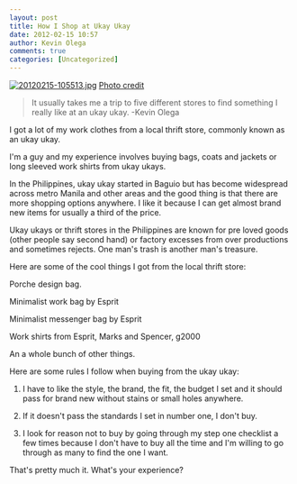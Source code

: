 ```yaml
---
layout: post
title: How I Shop at Ukay Ukay
date: 2012-02-15 10:57
author: Kevin Olega
comments: true
categories: [Uncategorized]
---
```

<a href="http://philippineislandliving.com/wp-content/uploads/2012/02/20120215-105513.jpg"><img class="alignnone size-full" src="http://philippineislandliving.com/wp-content/uploads/2012/02/20120215-105513.jpg" alt="20120215-105513.jpg" /></a>
<a href="http://aboutmyrecovery.com/ukay-ukay-bargain-and-vintage-shopping/">Photo credit</a>
<blockquote>It usually takes me a trip to five different stores to find something I really like at an ukay ukay. -Kevin Olega</blockquote>
I got a lot of my work clothes from a local thrift store, commonly known as an ukay ukay.

I'm a guy and my experience involves buying bags, coats and jackets or long sleeved work shirts from ukay ukays.

In the Philippines, ukay ukay started in Baguio but has become widespread across metro Manila and other areas and the good thing is that there are more shopping options anywhere. I like it because I can get almost brand new items for usually a third of the price.

Ukay ukays or thrift stores in the Philippines are known for pre loved goods (other people say second hand) or factory excesses from over productions and sometimes rejects. One man's trash is another man's treasure.

Here are some of the cool things I got from the local thrift store:

Porche design bag.

Minimalist work bag by Esprit

Minimalist messenger bag by Esprit

Work shirts from Esprit, Marks and Spencer, g2000

An a whole bunch of other things.

Here are some rules I follow when buying from the ukay ukay:

1. I have to like the style, the brand, the fit, the budget I set and it should pass for brand new without stains or small holes anywhere.

2. If it doesn't pass the standards I set in number one, I don't buy.

3. I look for reason not to buy by going through my step one checklist a few times because I don't have to buy all the time and I'm willing to go through as many to find the one I want.

That's pretty much it. What's your experience?
